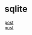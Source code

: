 # sqlite

[post](https://juejin.cn/post/7228016084755103802)  
[post](https://juejin.cn/post/7241057050062438458)  
